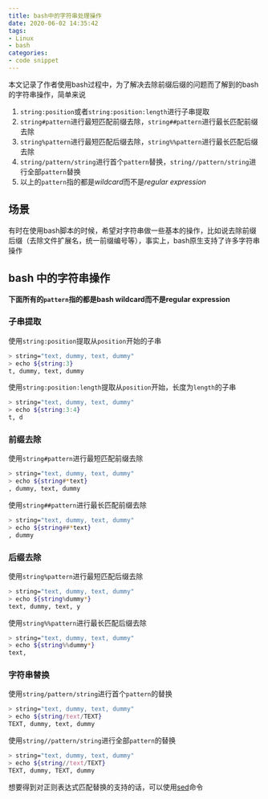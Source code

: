 ```yaml
---
title: bash中的字符串处理操作
date: 2020-06-02 14:35:42
tags:
- Linux
- bash
categories:
- code snippet
---
```


本文记录了作者使用bash过程中，为了解决去除前缀后缀的问题而了解到的bash的字符串操作，简单来说

1. `string:position`或者`string:position:length`进行子串提取
2. `string#pattern`进行最短匹配前缀去除，`string##pattern`进行最长匹配前缀去除
3. `string%pattern`进行最短匹配后缀去除，`string%%pattern`进行最长匹配后缀去除
4. `string/pattern/string`进行首个`pattern`替换，`string//pattern/string`进行全部`pattern`替换
5. 以上的`pattern`指的都是*wildcard*而不是*regular expression*

<!-- more -->

## 场景

有时在使用bash脚本的时候，希望对字符串做一些基本的操作，比如说去除前缀后缀（去除文件扩展名，统一前缀编号等），事实上，bash原生支持了许多字符串操作

## bash 中的字符串操作

**下面所有的`pattern`指的都是bash wildcard而不是regular expression**

### 子串提取

使用`string:position`提取从`position`开始的子串

```bash
> string="text, dummy, text, dummy"
> echo ${string:3}
t, dummy, text, dummy
```

使用`string:position:length`提取从`position`开始，长度为`length`的子串

```bash
> string="text, dummy, text, dummy"
> echo ${string:3:4}
t, d
```

### 前缀去除

使用`string#pattern`进行最短匹配前缀去除

```bash
> string="text, dummy, text, dummy"
> echo ${string#*text}
, dummy, text, dummy
```

使用`string##pattern`进行最长匹配前缀去除

```bash
> string="text, dummy, text, dummy"
> echo ${string##*text}
, dummy
```

### 后缀去除

使用`string%pattern`进行最短匹配后缀去除

```bash
> string="text, dummy, text, dummy"
> echo ${string%dummy*}
text, dummy, text, y
```

使用`string%%pattern`进行最长匹配后缀去除

```bash
> string="text, dummy, text, dummy"
> echo ${string%%dummy*}
text, 
```

### 字符串替换

使用`string/pattern/string`进行首个`pattern`的替换

```bash
> string="text, dummy, text, dummy"
> echo ${string/text/TEXT}
TEXT, dummy, text, dummy
```

使用`string//pattern/string`进行全部`pattern`的替换

```bash
> string="text, dummy, text, dummy"
> echo ${string//text/TEXT}
TEXT, dummy, TEXT, dummy
```

想要得到对正则表达式匹配替换的支持的话，可以使用[sed](https://man.linuxde.net/sed)命令
